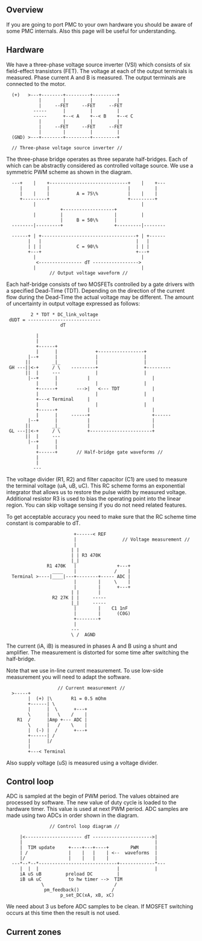 ## Overview

If you are going to port PMC to your own hardware you should be aware of some
PMC internals. Also this page will be useful for understanding.

## Hardware

We have a three-phase voltage source inverter (VSI) which consists of six
field-effect transistors (FET). The voltage at each of the output terminals is
measured. Phase current A and B is measured. The output terminals are connected
to the motor.

	  (+)   >---+--------+---------+---------+
	            |        |         |         |
	            |     --FET     --FET     --FET
	          -----      |         |         |
	          -----      +--< A    +--< B    +--< C
	            |        |         |         |
	            |     --FET     --FET     --FET
	            |        |         |         |
	  (GND) >---+--------+---------+---------+
	
	  // Three-phase voltage source inverter //

The three-phase bridge operates as three separate half-bridges. Each of which
can be abstractly considered as controlled voltage source. We use a symmetric
PWM scheme as shown in the diagram.

	  ---+    |    +-----------------------------+    |    +---
	     |         |                             |         |
	     |    |    |          A = 75\%           |    |    |
	     +---------+                             +---------+
	          |                                       |
	                    +-------------------+
	          |         |                   |         |
	                    |     B = 50\%      |
	  --------|---------+                   +---------|--------
	
	  ------+ | +-----------------------------------+ | +------
	        |   |                                   |   |
	        | | |             C = 90\%              | | |
	        +---+                                   +---+
	          |                                       |
	           <---------------- dT ----------------->
	          |                                       |
	                // Output voltage waveform //

Each half-bridge consists of two MOSFETs controlled by a gate drivers with a
specified Dead-Time (TDT). Depending on the direction of the current flow
during the Dead-Time the actual voltage may be different. The amount of
uncertainty in output voltage expressed as follows:

	         2 * TDT * DC_link_voltage
	 dUDT = ---------------------------
	                    dT

	           |
	           |
	           +------+
	           |      |              +-----------------+
	        |--+      |              |                 |
	       ||        _|_             |                 |
	 GH ---||<-+     / \    ---------+                 +---------
	       ||  |     ---             |                 |
	        |--+      |           |                       |
	           |      |              |                 |
	           +------+       --->|   <--- TDT            |
	           |                     |                 |
	           +---< Terminal     |                       |
	           |                     |                 |
	           +------+           |                       |
	           |      |     ------+                       +------
	        |--+      |           |                       |
	       ||        _|_          |                       |
	 GL ---||<-+     / \          +-----------------------+
	       ||  |     ---
	        |--+      |
	           |      |
	           +------+       // Half-bridge gate waveforms //
	           |
	           |
	          ---

The voltage divider (R1, R2) and filter capacitor (C1) are used to measure the
terminal voltage (uA, uB, uC). This RC scheme forms an exponential integrator
that allows us to restore the pulse width by measured voltage. Additional
resistor R3 is used to bias the operating point into the linear region. You can
skip voltage sensing if you do not need related features.

To get acceptable accuracy you need to make sure that the RC scheme time
constant is comparable to dT.
	          
	                         +------< REF
	                         |                 // Voltage measurement //
	                         |
	                        | |
	                        | | R3 470K
	                        |_|
	               R1 470K   |               +---+
	                 ____    |              /    |
	  Terminal >----|____|---+--------+----- ADC |
	                         |        |     \    |
	                         |        |      +---+
	                        | |       |
	                 R2 27K | |     -----
	                        |_|     -----
	                         |        |    C1 1nF
	                         |        |      (C0G)
	                         +--------+
	                         |
	                        ---
	                        \ /  AGND

The current (iA, iB) is measured in phases A and B using a shunt and amplifier.
The measurement is distorted for some time after switching the half-bridge.

Note that we use in-line current measurement. To use low-side measurement you
will need to adapt the software.

	                   // Current measurement //
	  >-----+
	        |  (+) |\       R1 = 0.5 mOhm
	        +------| \
	        |      |  \      +---+
	        \      |   \    /    |
	    R1  /      |Amp +--- ADC |
	        \      |   /    \    |
	        |  (-) |  /      +---+
	        +------| /
	        |      |/
	        |
	        +---< Terminal

Also supply voltage (uS) is measured using a voltage divider.

## Control loop

ADC is sampled at the begin of PWM period. The values obtained are processed by
software. The new value of duty cycle is loaded to the hardware timer. This
value is used at next PWM period. ADC samples are made using two ADCs in order
shown in the diagram.

	                // Control loop diagram //
	
	     |<--------------------- dT ---------------------->|
	     |                                                 |
	     |  TIM update     +----+---+----+        PWM      |
	     | /               |    |   |    | <--  waveforms  |
	     |/                |    |   |    |                 |
	  ---*--*--*-----------------------------+-------------*---
	     |  |  |                             |             |
	     iA uS uB         preload DC         |
	     iB uA uC          to hw timer -->  TIM
	             \                          /
	              pm_feedback()            /
	                    p_set_DC(xA, xB, xC)

We need about 3 us before ADC samples to be clean. If MOSFET switching occurs
at this time then the result is not used.

## Current zones

